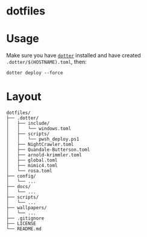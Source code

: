 # dotfiles

# Usage

Make sure you have [`dotter`](https://github.com/SuperCuber/dotter) installed and have created `.dotter/$(HOSTNAME).toml`, then:

```shell
dotter deploy --force
```

# Layout

```
dotfiles/
├── .dotter/
│   ├── include/
│   │   └── windows.toml
│   ├── scripts/
│   │   └── pwsh_deploy.ps1
│   ├── NightCrawler.toml
│   ├── Quandale-Butterson.toml
│   ├── arnold-krimmler.toml
│   ├── global.toml
│   ├── mimic4.toml
│   └── rosa.toml
├── config/
│   └── ...
├── docs/
│   └── ...
├── scripts/
│   └── ...
├── wallpapers/
│   └── ...
├── .gitignore
├── LICENSE
└── README.md
```
